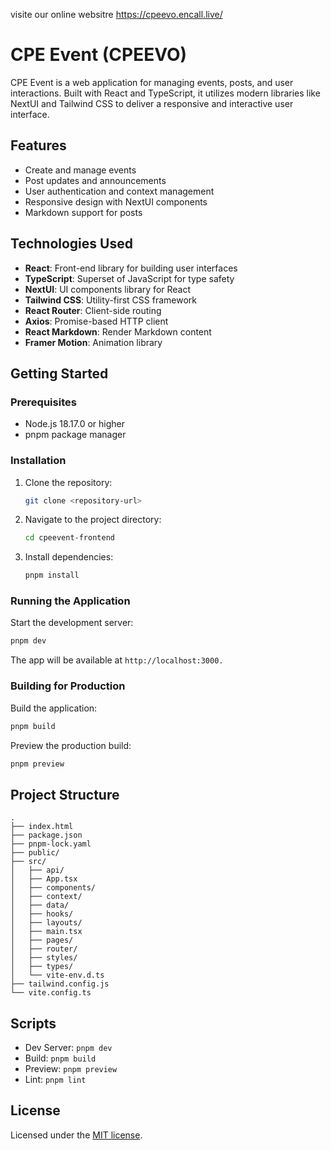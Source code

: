 visite our online websitre https://cpeevo.encall.live/
# CPE Event (CPEEVO)

CPE Event is a web application for managing events, posts, and user interactions. Built with React and TypeScript, it utilizes modern libraries like NextUI and Tailwind CSS to deliver a responsive and interactive user interface.

## Features

- Create and manage events
- Post updates and announcements
- User authentication and context management
- Responsive design with NextUI components
- Markdown support for posts

## Technologies Used

- **React**: Front-end library for building user interfaces
- **TypeScript**: Superset of JavaScript for type safety
- **NextUI**: UI components library for React
- **Tailwind CSS**: Utility-first CSS framework
- **React Router**: Client-side routing
- **Axios**: Promise-based HTTP client
- **React Markdown**: Render Markdown content
- **Framer Motion**: Animation library

## Getting Started

### Prerequisites

- Node.js 18.17.0 or higher
- pnpm package manager

### Installation

1. Clone the repository:
    ```bash
    git clone <repository-url>
    ```
2. Navigate to the project directory:
    ```bash
    cd cpeevent-frontend
    ```
3. Install dependencies:
    ```bash
    pnpm install
    ```

### Running the Application

Start the development server:
```bash
pnpm dev
```
The app will be available at ``http://localhost:3000.``

### Building for Production
Build the application:
```bash
pnpm build
```
Preview the production build:
```bash
pnpm preview
```

## Project Structure

```
.
├── index.html
├── package.json
├── pnpm-lock.yaml
├── public/
├── src/
│   ├── api/
│   ├── App.tsx
│   ├── components/
│   ├── context/
│   ├── data/
│   ├── hooks/
│   ├── layouts/
│   ├── main.tsx
│   ├── pages/
│   ├── router/
│   ├── styles/
│   ├── types/
│   └── vite-env.d.ts
├── tailwind.config.js
└── vite.config.ts
```

## Scripts

- Dev Server: `pnpm dev`
- Build: `pnpm build`
- Preview: `pnpm preview`
- Lint: `pnpm lint`

## License

Licensed under the [MIT license](https://github.com/Encall/cpeevent-frontend/blob/main/LICENSE).

